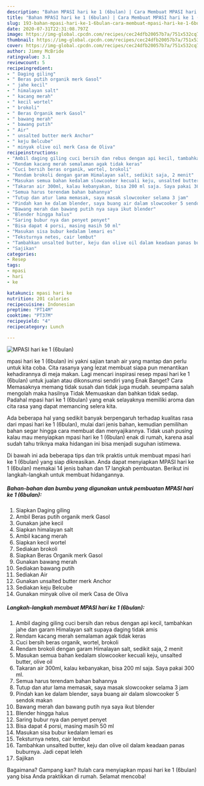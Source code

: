 ```yaml
---
description: "Bahan MPASI hari ke 1 (6bulan) | Cara Membuat MPASI hari ke 1 (6bulan) Yang Lezat"
title: "Bahan MPASI hari ke 1 (6bulan) | Cara Membuat MPASI hari ke 1 (6bulan) Yang Lezat"
slug: 193-bahan-mpasi-hari-ke-1-6bulan-cara-membuat-mpasi-hari-ke-1-6bulan-yang-lezat
date: 2020-07-31T22:31:08.797Z
image: https://img-global.cpcdn.com/recipes/cec24dfb20057b7a/751x532cq70/mpasi-hari-ke-1-6bulan-foto-resep-utama.jpg
thumbnail: https://img-global.cpcdn.com/recipes/cec24dfb20057b7a/751x532cq70/mpasi-hari-ke-1-6bulan-foto-resep-utama.jpg
cover: https://img-global.cpcdn.com/recipes/cec24dfb20057b7a/751x532cq70/mpasi-hari-ke-1-6bulan-foto-resep-utama.jpg
author: Jimmy McBride
ratingvalue: 3.1
reviewcount: 5
recipeingredient:
- " Daging giling"
- " Beras putih organik merk Gasol"
- " jahe kecil"
- " himalayan salt"
- " kacang merah"
- " kecil wortel"
- " brokoli"
- " Beras Organik merk Gasol"
- " bawang merah"
- " bawang putih"
- " Air"
- " unsalted butter merk Anchor"
- " keju Belcube"
- " minyak olive oil merk Casa de Oliva"
recipeinstructions:
- "Ambil daging giling cuci bersih dan rebus dengan api kecil, tambahkan jahe dan garam Himalayan salt supaya daging tidak amis"
- "Rendam kacang merah semalaman agak tidak keras"
- "Cuci bersih beras organik, wortel, brokoli"
- "Rendam brokoli dengan garam Himalayan salt, sedikit saja, 2 menit"
- "Masukan semua bahan kedalam slowcooker kecuali keju, unsalted butter, olive oil"
- "Takaran air 300ml, kalau kebanyakan, bisa 200 ml saja. Saya pakai 300 ml."
- "Semua harus terendam bahan bahannya"
- "Tutup dan atur lama memasak, saya masak slowcooker selama 3 jam"
- "Pindah kan ke dalam blender, saya buang air dalam slowcooker 5 sendok makan"
- "Bawang merah dan bawang putih nya saya ikut blender"
- "Blender hingga halus"
- "Saring bubur nya dan penyet penyet"
- "Bisa dapat 4 porsi, masing masih 50 ml"
- "Masukan sisa bubur kedalam lemari es"
- "Teksturnya netes, cair lembut"
- "Tambahkan unsalted butter, keju dan olive oil dalam keadaan panas buburnya. Jadi cepat leleh"
- "Sajikan"
categories:
- Resep
tags:
- mpasi
- hari
- ke

katakunci: mpasi hari ke 
nutrition: 201 calories
recipecuisine: Indonesian
preptime: "PT14M"
cooktime: "PT37M"
recipeyield: "4"
recipecategory: Lunch

---
```



![MPASI hari ke 1 (6bulan)](https://img-global.cpcdn.com/recipes/cec24dfb20057b7a/751x532cq70/mpasi-hari-ke-1-6bulan-foto-resep-utama.jpg)


mpasi hari ke 1 (6bulan) ini yakni sajian tanah air yang mantap dan perlu untuk kita coba. Cita rasanya yang lezat membuat siapa pun menantikan kehadirannya di meja makan.
Lagi mencari inspirasi resep mpasi hari ke 1 (6bulan) untuk jualan atau dikonsumsi sendiri yang Enak Banget? Cara Memasaknya memang tidak susah dan tidak juga mudah. seumpama salah mengolah maka hasilnya Tidak Memuaskan dan bahkan tidak sedap. Padahal mpasi hari ke 1 (6bulan) yang enak selayaknya memiliki aroma dan cita rasa yang dapat memancing selera kita.



Ada beberapa hal yang sedikit banyak berpengaruh terhadap kualitas rasa dari mpasi hari ke 1 (6bulan), mulai dari jenis bahan, kemudian pemilihan bahan segar hingga cara membuat dan menyajikannya. Tidak usah pusing kalau mau menyiapkan mpasi hari ke 1 (6bulan) enak di rumah, karena asal sudah tahu triknya maka hidangan ini bisa menjadi suguhan istimewa.


Di bawah ini ada beberapa tips dan trik praktis untuk membuat mpasi hari ke 1 (6bulan) yang siap dikreasikan. Anda dapat menyiapkan MPASI hari ke 1 (6bulan) memakai 14 jenis bahan dan 17 langkah pembuatan. Berikut ini langkah-langkah untuk membuat hidangannya.

<!--inarticleads1-->

##### Bahan-bahan dan bumbu yang digunakan untuk pembuatan MPASI hari ke 1 (6bulan):

1. Siapkan  Daging giling
1. Ambil  Beras putih organik merk Gasol
1. Gunakan  jahe kecil
1. Siapkan  himalayan salt
1. Ambil  kacang merah
1. Siapkan  kecil wortel
1. Sediakan  brokoli
1. Siapkan  Beras Organik merk Gasol
1. Gunakan  bawang merah
1. Sediakan  bawang putih
1. Sediakan  Air
1. Gunakan  unsalted butter merk Anchor
1. Sediakan  keju Belcube
1. Gunakan  minyak olive oil merk Casa de Oliva




<!--inarticleads2-->

##### Langkah-langkah membuat MPASI hari ke 1 (6bulan):

1. Ambil daging giling cuci bersih dan rebus dengan api kecil, tambahkan jahe dan garam Himalayan salt supaya daging tidak amis
1. Rendam kacang merah semalaman agak tidak keras
1. Cuci bersih beras organik, wortel, brokoli
1. Rendam brokoli dengan garam Himalayan salt, sedikit saja, 2 menit
1. Masukan semua bahan kedalam slowcooker kecuali keju, unsalted butter, olive oil
1. Takaran air 300ml, kalau kebanyakan, bisa 200 ml saja. Saya pakai 300 ml.
1. Semua harus terendam bahan bahannya
1. Tutup dan atur lama memasak, saya masak slowcooker selama 3 jam
1. Pindah kan ke dalam blender, saya buang air dalam slowcooker 5 sendok makan
1. Bawang merah dan bawang putih nya saya ikut blender
1. Blender hingga halus
1. Saring bubur nya dan penyet penyet
1. Bisa dapat 4 porsi, masing masih 50 ml
1. Masukan sisa bubur kedalam lemari es
1. Teksturnya netes, cair lembut
1. Tambahkan unsalted butter, keju dan olive oil dalam keadaan panas buburnya. Jadi cepat leleh
1. Sajikan




Bagaimana? Gampang kan? Itulah cara menyiapkan mpasi hari ke 1 (6bulan) yang bisa Anda praktikkan di rumah. Selamat mencoba!
